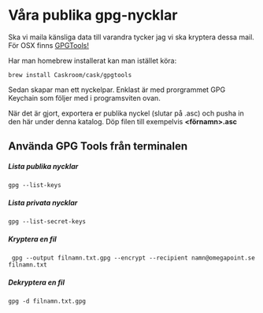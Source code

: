 # Våra publika gpg-nycklar

Ska vi maila känsliga data till varandra tycker jag vi ska kryptera dessa mail.
För OSX finns [GPGTools!](https://gpgtools.org)

Har man homebrew installerat kan man istället köra:

    brew install Caskroom/cask/gpgtools

Sedan skapar man ett nyckelpar. Enklast är med prorgrammet GPG Keychain som följer med i programsviten ovan. 

När det är gjort, exportera er publika nyckel (slutar på .asc) och pusha in den här under denna katalog. 
Döp filen till exempelvis **<förnamn>.asc**

## Använda GPG Tools från terminalen

##### Lista publika nycklar

    gpg --list-keys
    
##### Lista privata nycklar    

    gpg --list-secret-keys
    
##### Kryptera en fil

     gpg --output filnamn.txt.gpg --encrypt --recipient namn@omegapoint.se filnamn.txt
    
##### Dekryptera en fil

    gpg -d filnamn.txt.gpg
